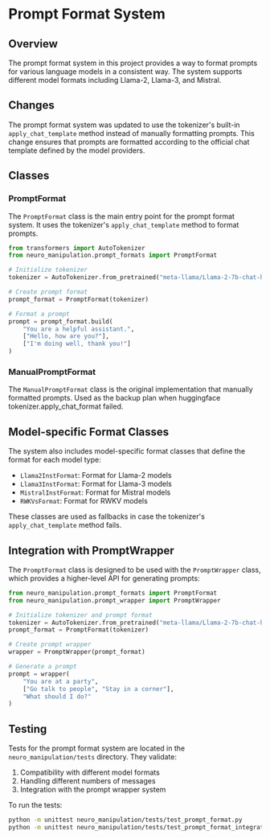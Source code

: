 # Prompt Format System

## Overview

The prompt format system in this project provides a way to format prompts for various language models in a consistent way. The system supports different model formats including Llama-2, Llama-3, and Mistral.

## Changes

The prompt format system was updated to use the tokenizer's built-in `apply_chat_template` method instead of manually formatting prompts. This change ensures that prompts are formatted according to the official chat template defined by the model providers.

## Classes

### PromptFormat

The `PromptFormat` class is the main entry point for the prompt format system. It uses the tokenizer's `apply_chat_template` method to format prompts.

```python
from transformers import AutoTokenizer
from neuro_manipulation.prompt_formats import PromptFormat

# Initialize tokenizer
tokenizer = AutoTokenizer.from_pretrained("meta-llama/Llama-2-7b-chat-hf")

# Create prompt format
prompt_format = PromptFormat(tokenizer)

# Format a prompt
prompt = prompt_format.build(
    "You are a helpful assistant.",
    ["Hello, how are you?"],
    ["I'm doing well, thank you!"]
)
```

### ManualPromptFormat

The `ManualPromptFormat` class is the original implementation that manually formatted prompts. Used as the backup plan when huggingface tokenizer.apply_chat_format failed.

## Model-specific Format Classes

The system also includes model-specific format classes that define the format for each model type:

- `Llama2InstFormat`: Format for Llama-2 models
- `Llama3InstFormat`: Format for Llama-3 models
- `MistralInstFormat`: Format for Mistral models
- `RWKVsFormat`: Format for RWKV models

These classes are used as fallbacks in case the tokenizer's `apply_chat_template` method fails.

## Integration with PromptWrapper

The `PromptFormat` class is designed to be used with the `PromptWrapper` class, which provides a higher-level API for generating prompts:

```python
from neuro_manipulation.prompt_formats import PromptFormat
from neuro_manipulation.prompt_wrapper import PromptWrapper

# Initialize tokenizer and prompt format
tokenizer = AutoTokenizer.from_pretrained("meta-llama/Llama-2-7b-chat-hf")
prompt_format = PromptFormat(tokenizer)

# Create prompt wrapper
wrapper = PromptWrapper(prompt_format)

# Generate a prompt
prompt = wrapper(
    "You are at a party",
    ["Go talk to people", "Stay in a corner"],
    "What should I do?"
)
```

## Testing

Tests for the prompt format system are located in the `neuro_manipulation/tests` directory. They validate:

1. Compatibility with different model formats
2. Handling different numbers of messages
3. Integration with the prompt wrapper system

To run the tests:

```bash
python -m unittest neuro_manipulation/tests/test_prompt_format.py
python -m unittest neuro_manipulation/tests/test_prompt_format_integration.py
``` 